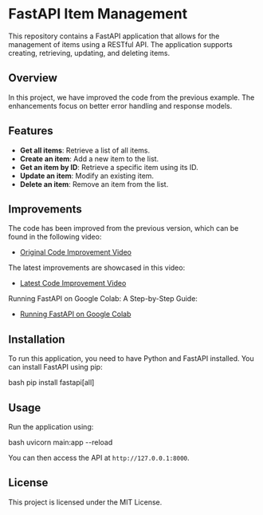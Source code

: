 # FastAPI Item Management

This repository contains a FastAPI application that allows for the management of items using a RESTful API. The application supports creating, retrieving, updating, and deleting items.

## Overview

In this project, we have improved the code from the previous example. The enhancements focus on better error handling and response models.

## Features

- **Get all items**: Retrieve a list of all items.
- **Create an item**: Add a new item to the list.
- **Get an item by ID**: Retrieve a specific item using its ID.
- **Update an item**: Modify an existing item.
- **Delete an item**: Remove an item from the list.

## Improvements

The code has been improved from the previous version, which can be found in the following video:

- [Original Code Improvement Video](https://www.youtube.com/watch?v=w2htmabBMuk&list=PLHKMhBDQN7pqW1CEnTC8rrycT3xkvRh2H&index=1)

The latest improvements are showcased in this video:

- [Latest Code Improvement Video](https://www.youtube.com/watch?v=WfEp_lj87vM&list=PLHKMhBDQN7pqW1CEnTC8rrycT3xkvRh2H&index=2)

Running FastAPI on Google Colab: A Step-by-Step Guide:

- [Running FastAPI on Google Colab](https://youtu.be/5yZey8a-b-w)

## Installation

To run this application, you need to have Python and FastAPI installed. You can install FastAPI using pip:

bash
pip install fastapi[all]


## Usage

Run the application using:

bash
uvicorn main:app --reload


You can then access the API at `http://127.0.0.1:8000`.

## License

This project is licensed under the MIT License.
